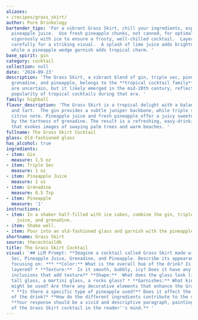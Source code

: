 ```yaml
---
aliases:
- /recipes/grass_skirt/
author: Pure Drinkology
bartender_tips: 'For a vibrant Grass Skirt, chill your ingredients, especially the
  pineapple juice.  Use fresh pineapple chunks, not canned, for optimal flavor.  Shake
  vigorously with ice to ensure a frosty, well-chilled cocktail.  Layer the grenadine
  carefully for a striking visual.  A splash of lime juice adds brightness and balance,
  while a pineapple wedge garnish adds tropical charm. '
base_spirit: gin
category: cocktail
collection: null
date: '2024-09-23'
description: 'The Grass Skirt, a vibrant blend of gin, triple sec, pineapple juice,
  grenadine, and pineapple, belongs to the **tropical cocktail family**.  Its origins
  are uncertain, but it likely emerged in the mid-20th century, reflecting the growing
  popularity of tropical cocktails during that era. '
family: highball
flavor_description: 'The Grass Skirt is a tropical delight with a balance of sweet
  and tart.  The gin provides a subtle juniper backbone, while triple sec adds a bright
  citrus note. Pineapple juice and fresh pineapple offer a juicy sweetness, tempered
  by the tartness of grenadine. The result is a refreshing, easy-drinking cocktail
  that evokes images of swaying palm trees and warm beaches. '
fullname: The Grass Skirt Cocktail
glass: Old-fashioned glass
has_alcohol: true
ingredients:
- item: Gin
  measure: 1.5 oz
- item: Triple Sec
  measure: 1 oz
- item: Pineapple Juice
  measure: 1 oz
- item: Grenadine
  measure: 0.5 Tsp
- item: Pineapple
  measure: '1'
instructions:
- item: In a shaker half-filled with ice cubes, combine the gin, triple sec, pineapple
    juice, and grenadine.
- item: Shake well.
- item: Pour into an old-fashioned glass and garnish with the pineapple slice.
shortname: Grass Skirt
source: thecocktaildb
title: The Grass Skirt Cocktail
visual: '## LLM Prompt: **Imagine a cocktail called Grass Skirt made with Gin, Triple
  Sec, Pineapple Juice, Grenadine, and Pineapple. Describe its appearance in detail,
  focusing on: *** **Color:** What is the overall hue of the drink? Is it clear, cloudy,
  layered? * **Texture:**  Is it smooth, bubbly, icy? Does it have any garnishes or
  inclusions that add texture?* **Shape:**  What does the glass look like? Is it a
  tall glass, a martini glass, a rocks glass? * **Garnishes:** What kind of garnish
  might be used? Are there any decorative elements that enhance the Grass Skirt theme?**Bonus:**
  * **Is there a specific type of pineapple used?** Does it affect the visual aspect
  of the drink?* **How do the different ingredients contribute to the visual appeal?**
  **Your response should be a vivid and descriptive paragraph, painting a picture
  of the Grass Skirt cocktail in the reader''s mind.** '
---
```



